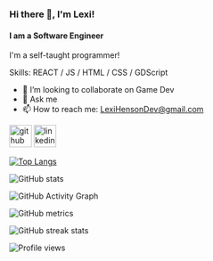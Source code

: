 ### Hi there 👋, I'm Lexi!
#### I am a Software Engineer 

I'm a self-taught programmer!

Skills: REACT / JS / HTML / CSS / GDScript 

- 👯 I’m looking to collaborate on Game Dev 
- 💬 Ask me 
- 📫 How to reach me: LexiHensonDev@gmail.com


[<img src='https://cdn.jsdelivr.net/npm/simple-icons@3.0.1/icons/github.svg' alt='github' height='40'>](https://github.com/LexiHDev)  [<img src='https://cdn.jsdelivr.net/npm/simple-icons@3.0.1/icons/linkedin.svg' alt='linkedin' height='40'>](https://www.linkedin.com/in/https://www.buymeacoffee.com/Lexi?new=1/)  

[![Top Langs](https://github-readme-stats.vercel.app/api/top-langs/?username=LexiHDev)](https://github.com/anuraghazra/github-readme-stats)

![GitHub stats](https://github-readme-stats.vercel.app/api?username=LexiHDev&show_icons=true&count_private=true)  

![GitHub Activity Graph](t)  

![GitHub metrics](https://metrics.lecoq.io/AdrianHDev)  

![GitHub streak stats](https://github-readme-streak-stats.herokuapp.com/?user=AdrianHDev)  

![Profile views](https://gpvc.arturio.dev/LexiHDev)  
